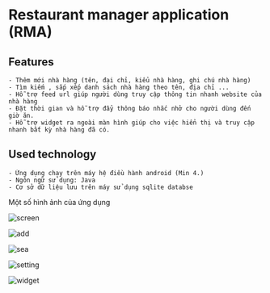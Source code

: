 # Restaurant manager application (RMA)
## Features
	- Thêm mới nhà hàng (tên, đại chỉ, kiểu nhà hàng, ghi chú nhà hàng)
    - Tìm kiếm , sắp xếp danh sách nhà hàng theo tên, địa chỉ ...
    - Hỗ trợ feed url giúp người dùng truy cập thông tin nhanh website của nhà hàng
    - Đặt thời gian và hỗ trợ đẩy thông báo nhắc nhở cho người dùng đến giờ ăn.
    - Hỗ trợ widget ra ngoài màn hình giúp cho việc hiển thị và truy cập nhanh bất kỳ nhà hàng đã có.
## Used technology
	- Ứng dụng chạy trên máy hệ điều hành android (Min 4.)
    - Ngôn ngữ sử dụng: Java
    - Cơ sở dữ liệu lưu trên máy sử dụng sqlite databse

Một số hình ảnh của ứng dụng
 
![screen](https://user-images.githubusercontent.com/23006414/34328449-c7305cfe-e911-11e7-98bb-f5266e3f71f5.png)



![add](https://user-images.githubusercontent.com/23006414/34328456-f0843dc8-e911-11e7-9343-07fa2b3e5b47.PNG)



![sea](https://user-images.githubusercontent.com/23006414/34328458-ff39aba0-e911-11e7-96e4-9f8f48b54e86.PNG)

![setting](https://user-images.githubusercontent.com/23006414/34328461-1224586e-e912-11e7-8c65-e4636d8e23cc.PNG)


![widget](https://user-images.githubusercontent.com/23006414/34328470-2520e950-e912-11e7-9814-88ca72455ab7.PNG)
